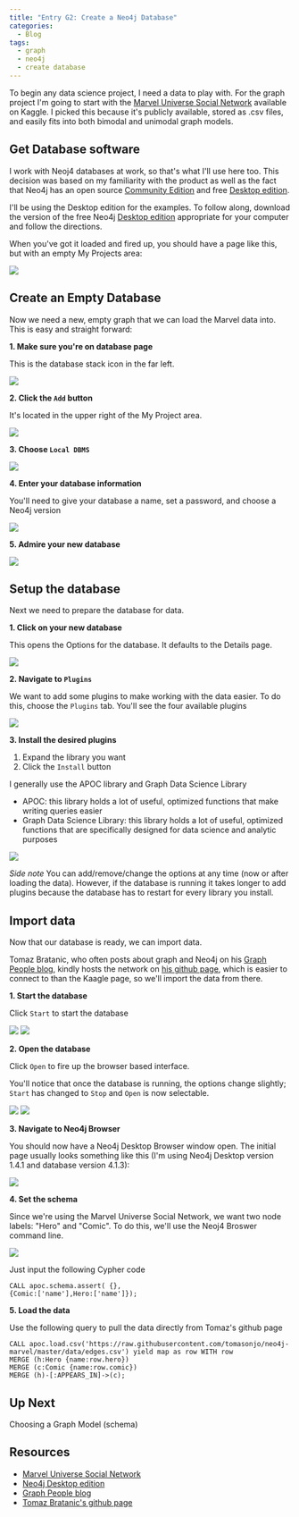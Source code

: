 ```yaml
---
title: "Entry G2: Create a Neo4j Database"
categories:
  - Blog
tags:
  - graph
  - neo4j
  - create database
---
```


To begin any data science project, I need a data to play with. For the graph project I'm going to start with the [Marvel Universe Social Network](https://www.kaggle.com/csanhueza/the-marvel-universe-social-network) available on Kaggle. I picked this because it's publicly available, stored as .csv files, and easily fits into both bimodal and unimodal graph models.

## Get Database software

I work with Neoj4 databases at work, so that's what I'll use here too. This decision was based on my familiarity with the product as well as the fact that Neo4j has an open source [Community Edition](https://neo4j.com/download-center/?ref=web-product-database/#community) and free [Desktop edition](https://neo4j.com/download-center/?ref=web-product-database/#desktop).

I'll be using the Desktop edition for the examples. To follow along, download the version of the free Neo4j [Desktop edition](https://neo4j.com/download-center/?ref=web-product-database/#desktop) appropriate for your computer and follow the directions.

When you've got it loaded and fired up, you should have a page like this, but with an empty My Projects area:

<img src='https://github.com/julielinx/datascience_diaries/blob/master/graph/images/neo4j_desktop.png?raw=true'>

## Create an Empty Database

Now we need a new, empty graph that we can load the Marvel data into. This is easy and straight forward:

**1. Make sure you're on database page**

This is the database stack icon in the far left.

<img src='https://github.com/julielinx/datascience_diaries/blob/master/graph/images/dbstack_icon.png?raw=true'>

**2. Click the `Add` button**
 
It's located in the upper right of the My Project area.

<img src='https://github.com/julielinx/datascience_diaries/blob/master/graph/images/dbadd_button1.png?raw=true'>

**3. Choose `Local DBMS`**

<img src='https://github.com/julielinx/datascience_diaries/blob/master/graph/images/dbadd_button2.png?raw=true'>

**4. Enter your database information**

You'll need to give your database a name, set a password, and choose a Neo4j version

<img src='https://github.com/julielinx/datascience_diaries/blob/master/graph/images/db_create.png?raw=true'>

**5. Admire your new database**

<img src='https://github.com/julielinx/datascience_diaries/blob/master/graph/images/create_directions.png?raw=true'>

## Setup the database

Next we need to prepare the database for data.


**1. Click on your new database**

This opens the Options for the database. It defaults to the Details page.

<img src='https://github.com/julielinx/datascience_diaries/blob/master/graph/images/options_default.png?raw=true'>

**2. Navigate to `Plugins`**

We want to add some plugins to make working with the data easier. To do this, choose the `Plugins` tab. You'll see the four available plugins

<img src='https://github.com/julielinx/datascience_diaries/blob/master/graph/images/options_plugins.png?raw=true'>

**3. Install the desired plugins**

  1. Expand the library you want
  2. Click the `Install` button
 
I generally use the APOC library and Graph Data Science Library

  - APOC: this library holds a lot of useful, optimized functions that make writing queries easier
  - Graph Data Science Library: this library holds a lot of useful, optimized functions that are specifically designed for data science and analytic purposes

<img src='https://github.com/julielinx/datascience_diaries/blob/master/graph/images/options_installplugins.png?raw=true'>

*Side note* You can add/remove/change the options at any time (now or after loading the data). However, if the database is running it takes longer to add plugins because the database has to restart for every library you install.

## Import data

Now that our database is ready, we can import data.

Tomaz Bratanic, who often posts about graph and Neo4j on his [Graph People blog](https://tbgraph.wordpress.com/), kindly hosts the network on [his github page](https://github.com/tomasonjo), which is easier to connect to than the Kaagle page, so we'll import the data from there.

**1. Start the database**

Click `Start` to start the database

<img src='https://github.com/julielinx/datascience_diaries/blob/master/graph/images/import_data1.png?raw=true'>

<img src='https://github.com/julielinx/datascience_diaries/blob/master/graph/images/import_data2.png?raw=true'>

**2. Open the database**

Click `Open` to fire up the browser based interface.

You'll notice that once the database is running, the options change slightly; `Start` has changed to `Stop` and `Open` is now selectable.

<img src='https://github.com/julielinx/datascience_diaries/blob/master/graph/images/import_data3.png?raw=true'>

<img src='https://github.com/julielinx/datascience_diaries/blob/master/graph/images/import_data4.png?raw=true'>

**3. Navigate to Neo4j Browser**

You should now have a Neo4j Desktop Browser window open. The initial page usually looks something like this (I'm using Neo4j Desktop version 1.4.1 and database version 4.1.3):

<img src='https://github.com/julielinx/datascience_diaries/blob/master/graph/images/import_data5.png?raw=true'>

**4. Set the schema**

Since we're using the Marvel Universe Social Network, we want two node labels: "Hero" and "Comic". To do this, we'll use the Neoj4 Broswer command line.

<img src='https://github.com/julielinx/datascience_diaries/blob/master/graph/images/neo_cmdline.png?raw=true'>

Just input the following Cypher code
  
```
CALL apoc.schema.assert( {},
{Comic:['name'],Hero:['name']});
```

**5. Load the data**

Use the following query to pull the data directly from Tomaz's github page

```
CALL apoc.load.csv('https://raw.githubusercontent.com/tomasonjo/neo4j-marvel/master/data/edges.csv') yield map as row WITH row
MERGE (h:Hero {name:row.hero})
MERGE (c:Comic {name:row.comic})
MERGE (h)-[:APPEARS_IN]->(c);
```

## Up Next

Choosing a Graph Model (schema)

## Resources

- [Marvel Universe Social Network](https://www.kaggle.com/csanhueza/the-marvel-universe-social-network)
- [Neo4j Desktop edition](https://neo4j.com/download-center/?ref=web-product-database/#desktop)
- [Graph People blog](https://tbgraph.wordpress.com/)
- [Tomaz Bratanic's github page](https://github.com/tomasonjo)
